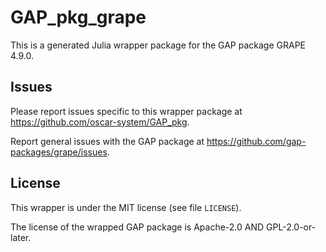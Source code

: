 # GAP_pkg_grape

This is a generated Julia wrapper package for the GAP package GRAPE 4.9.0.

## Issues

Please report issues specific to this wrapper package at <https://github.com/oscar-system/GAP_pkg>.

Report general issues with the GAP package at <https://github.com/gap-packages/grape/issues>.

## License

This wrapper is under the MIT license (see file `LICENSE`).

The license of the wrapped GAP package is Apache-2.0 AND GPL-2.0-or-later.
